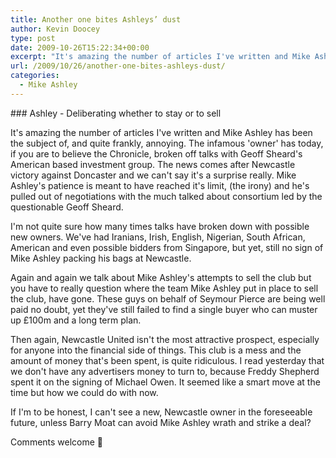 ```yaml
---
title: Another one bites Ashleys’ dust
author: Kevin Doocey
type: post
date: 2009-10-26T15:22:34+00:00
excerpt: "It's amazing the number of articles I've written and Mike Ashley has been the subject.."
url: /2009/10/26/another-one-bites-ashleys-dust/
categories:
  - Mike Ashley
---
```


### Ashley - Deliberating whether to stay or to sell

It's amazing the number of articles I've written and Mike Ashley has been the subject of, and quite frankly, annoying. The infamous 'owner' has today, if you are to believe the Chronicle, broken off talks with Geoff Sheard's American based investment group. The news comes after Newcastle victory against Doncaster and we can't say it's a surprise really. Mike Ashley's patience is  meant to have reached it's limit, (the irony) and he's pulled out of negotiations with the much talked about consortium led by the questionable Geoff Sheard.

I'm not quite sure how many times talks have broken down with possible new owners. We've had Iranians, Irish, English, Nigerian, South African, American and even possible bidders from Singapore, but yet, still no sign of Mike Ashley packing his bags at Newcastle.

Again and again we talk about Mike Ashley's attempts to sell the club but you have to really question where the team Mike Ashley put in place to sell the club, have gone. These guys on behalf of Seymour Pierce are being well paid no doubt, yet they've still failed to find a single buyer who can muster up £100m and a long term plan.

Then again, Newcastle United isn't the most attractive prospect, especially for anyone into the financial side of things. This club is a mess and the amount of money that's been spent, is quite ridiculous. I read yesterday that we don't have any advertisers money to turn to, because Freddy Shepherd spent it on the signing of Michael Owen. It seemed like a smart move at the time but how we could do with now.

If I'm to be honest, I can't see a new, Newcastle owner in the foreseeable future, unless Barry Moat can avoid Mike Ashley wrath and strike a deal?

Comments welcome 🙂
